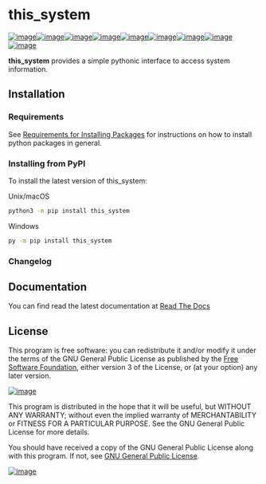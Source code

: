 # this_system

[![image](https://img.shields.io/badge/License-GPLv3-blue.svg)](https://www.gnu.org/licenses/gpl-3.0)[![image](https://readthedocs.org/projects/odometer/badge/?version=latest)](https://odometer.readthedocs.io/en/latest/?badge=latest)[![image](https://img.shields.io/endpoint?url=https://python-poetry.org/badge/v0.json)](https://python-poetry.org/)[![image](https://img.shields.io/badge/semantic--release-angular-e10079?logo=semantic-release)](https://github.com/python-semantic-release/python-semantic-release)[![image](https://img.shields.io/badge/pre--commit-enabled-brightgreen?logo=pre-commit)](https://github.com/pre-commit/pre-commit)[![image](https://img.shields.io/badge/linting-pylint-yellowgreen)](https://github.com/pylint-dev/pylint)[![image](http://www.mypy-lang.org/static/mypy_badge.svg)](https://github.com/python/mypy)[![image](https://img.shields.io/badge/code%20style-black-000000.svg)](https://github.com/psf/black)[![image](https://img.shields.io/badge/security-bandit-yellow.svg)](https://github.com/PyCQA/bandit)

**this_system** provides a simple pythonic interface to access system information.

## Installation

### Requirements

See [Requirements for Installing Packages](https://packaging.python.org/en/latest/tutorials/installing-packages/#installing-requirements) for
instructions on how to install python packages in general.

### Installing from PyPI

To install the latest version of this_system:

Unix/macOS

```bash
python3 -m pip install this_system
```

Windows

```bat
py -m pip install this_system
```

### Changelog

<!-- towncrier release notes start -->

## Documentation

You can find read the latest documentation at [Read The Docs](https://odometer.readthedocs.io/en/latest/)

## License

This program is free software: you can redistribute it and/or modify it under
the terms of the GNU General Public License as published by the
[Free Software Foundation](https://www.fsf.org/), either version 3 of the
License, or (at your option) any later version.

[![image](https://static.fsf.org/common/img/logo-new.png)](https://www.fsf.org/)

This program is distributed in the hope that it will be useful, but WITHOUT
ANY WARRANTY; without even the implied warranty of MERCHANTABILITY or FITNESS
FOR A PARTICULAR PURPOSE. See the GNU General Public License for more details.

You should have received a copy of the GNU General Public License  along with
this program. If not, see
[GNU General Public License](https://www.gnu.org/licenses/gpl-3.0.en.html).

[![image](https://www.gnu.org/graphics/gplv3-or-later.svg)](https://www.gnu.org/licenses/gpl-3.0.en.html)
